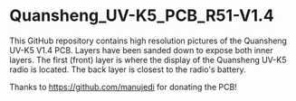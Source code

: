 # Quansheng_UV-K5_PCB_R51-V1.4
 This GitHub repository contains high resolution pictures of the Quansheng UV-K5 V1.4 PCB. Layers have been sanded down to expose both inner layers. The first (front) layer is where the display of the Quansheng UV-K5 radio is located. The back layer is closest to the radio's battery.

 Thanks to https://github.com/manujedi for donating the PCB!

